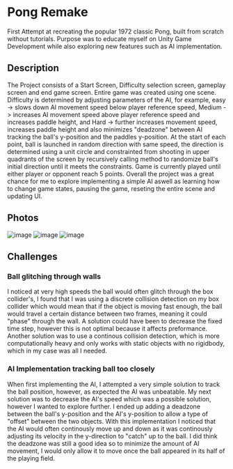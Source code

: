 # Pong Remake

First Attempt at recreating the popular 1972 classic Pong, built from scratch without tutorials. Purpose was to educate myself on Unity Game Development while also exploring new features
such as AI implementation.

## Description

The Project consists of a Start Screen, Difficulty selection screen, gameplay screen and end game screen. Entire game was created using one scene. Difficulty is determined by adjusting parameters of the AI,
for example, easy -> slows down AI movement speed below player reference speed, Medium -> increases AI movement speed above player reference speed and increases paddle height,
and Hard -> further increases movement speed, increases paddle height and also minimizes "deadzone" between AI tracking the ball's y-position and the paddles y-position.
At the start of each point, ball is launched in random direction with same speed, the direction is determined using a unit circle and constrainted from shooting in upper quadrants 
of the screen by recursively calling method to randomize ball's initial direction until it meets the constraints.
Game is currently played until either player or opponent reach 5 points.
Overall the project was a great chance for me to explore implementing a simple AI aswell as learning how to change game states, pausing the game, reseting the entire scene and updating UI.


## Photos

![image](https://github.com/PaulKokhanov1/Pong-Remake/assets/69466838/6c27bee8-f921-45e6-97f8-a316e9b417b6)
![image](https://github.com/PaulKokhanov1/Pong-Remake/assets/69466838/8899b0d3-f193-471c-a2d7-45528bbf1750)
![image](https://github.com/PaulKokhanov1/Pong-Remake/assets/69466838/9d2203de-a646-4859-9b16-24deeeec6f60)


## Challenges

### Ball glitching through walls
I noticed at very high speeds the ball would often glitch through the box collider's, I found that I was using a discrete collision detection on my box collider which would mean
that if the object is moving fast enough, the ball would travel a certain distance between two frames, meaning it could "phase" through the wall.
A solution could have been to decrease the fixed time step, however this is not optimal because it affects preformance. Another solution was to use a continous collision detection, which is more computationally heavy and only works with 
static objects with no rigidbody, which in my case was all I needed.

### AI Implementation tracking ball too closely
When first implementing the AI, I attempted a very simple solution to track the ball position, however, as expected the AI was unbeatable. My next solution was to decrease the AI's speed
which was a possible solution, however I wanted to explore further. I ended up adding a deadzone between the ball's y-position and the AI's y-position to allow a type of "offset"
between the two objects. With this implementation I noticed that the AI would often continously move up and down as it was continously adjusting its velocity in the y-direction to
"catch" up to the ball. I did think the deadzone was still a good idea so to minimize the amount of AI movement, I would only allow it to move once the ball appeared in its half of the playing field.
